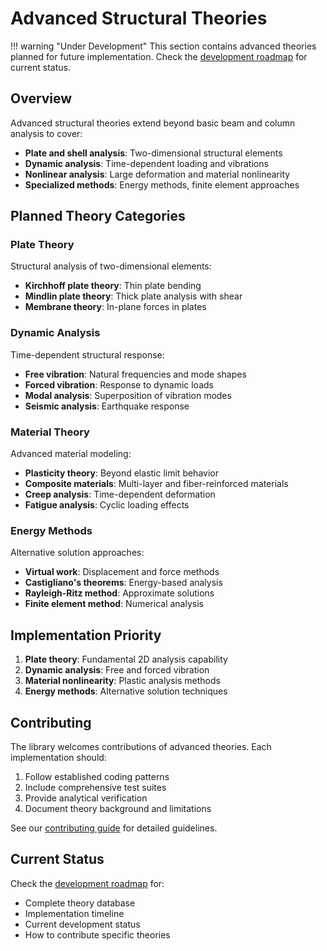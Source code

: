 # Advanced Structural Theories

!!! warning "Under Development"
    This section contains advanced theories planned for future implementation. Check the [development roadmap](../development/roadmap.md) for current status.

## Overview

Advanced structural theories extend beyond basic beam and column analysis to cover:

- **Plate and shell analysis**: Two-dimensional structural elements
- **Dynamic analysis**: Time-dependent loading and vibrations
- **Nonlinear analysis**: Large deformation and material nonlinearity
- **Specialized methods**: Energy methods, finite element approaches

## Planned Theory Categories

### Plate Theory

Structural analysis of two-dimensional elements:

- **Kirchhoff plate theory**: Thin plate bending
- **Mindlin plate theory**: Thick plate analysis with shear
- **Membrane theory**: In-plane forces in plates

### Dynamic Analysis

Time-dependent structural response:

- **Free vibration**: Natural frequencies and mode shapes
- **Forced vibration**: Response to dynamic loads
- **Modal analysis**: Superposition of vibration modes
- **Seismic analysis**: Earthquake response

### Material Theory

Advanced material modeling:

- **Plasticity theory**: Beyond elastic limit behavior
- **Composite materials**: Multi-layer and fiber-reinforced materials
- **Creep analysis**: Time-dependent deformation
- **Fatigue analysis**: Cyclic loading effects

### Energy Methods

Alternative solution approaches:

- **Virtual work**: Displacement and force methods
- **Castigliano's theorems**: Energy-based analysis
- **Rayleigh-Ritz method**: Approximate solutions
- **Finite element method**: Numerical analysis

## Implementation Priority

1. **Plate theory**: Fundamental 2D analysis capability
2. **Dynamic analysis**: Free and forced vibration
3. **Material nonlinearity**: Plastic analysis methods
4. **Energy methods**: Alternative solution techniques

## Contributing

The library welcomes contributions of advanced theories. Each implementation should:

1. Follow established coding patterns
2. Include comprehensive test suites
3. Provide analytical verification
4. Document theory background and limitations

See our [contributing guide](../contributing.md) for detailed guidelines.

## Current Status

Check the [development roadmap](../development/roadmap.md) for:

- Complete theory database
- Implementation timeline
- Current development status
- How to contribute specific theories
